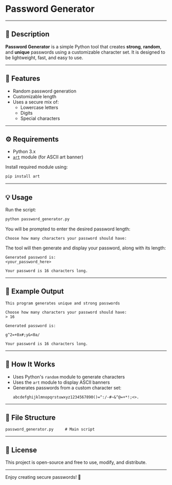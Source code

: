 # Password Generator

---

## 🔐 Description

**Password Generator** is a simple Python tool that creates **strong**, **random**, and **unique** passwords using a customizable character set. It is designed to be lightweight, fast, and easy to use.

---

## 🧰 Features

- Random password generation
- Customizable length
- Uses a secure mix of:
  - Lowercase letters
  - Digits
  - Special characters

---

## ⚙️ Requirements

- Python 3.x  
- [`art`](https://pypi.org/project/art/) module (for ASCII art banner)

Install required module using:

```bash
pip install art
```

---

## 💡 Usage

Run the script:

```bash
python password_generator.py
```

You will be prompted to enter the desired password length:

```text
Choose how many characters your password should have:
```

The tool will then generate and display your password, along with its length:

```text
Generated password is:
<your_password_here>

Your password is 16 characters long.
```

---

## 📄 Example Output

```text
This program generates unique and strong passwords

Choose how many characters your password should have:
> 16

Generated password is:

g^2=+8x#;y&<0a/

Your password is 16 characters long.
```

---

## 🧠 How It Works

- Uses Python's `random` module to generate characters
- Uses the `art` module to display ASCII banners
- Generates passwords from a custom character set:
  ```
  abcdefghijklmnopqrstuwxyz1234567890()=^:/-#~&^@=+*!;<>.
  ```

---

## 📁 File Structure

```text
password_generator.py     # Main script
```

---

## 📝 License

This project is open-source and free to use, modify, and distribute.

---

Enjoy creating secure passwords! 🔐  
